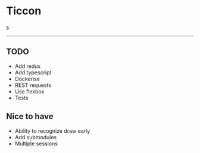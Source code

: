 # Ticcon

s

---

## TODO

- Add redux
- Add typescript
- Dockerise
- REST requests
- Use flexbox
- Tests

## Nice to have

- Ability to recognize draw early
- Add submodules
- Multiple sessions
